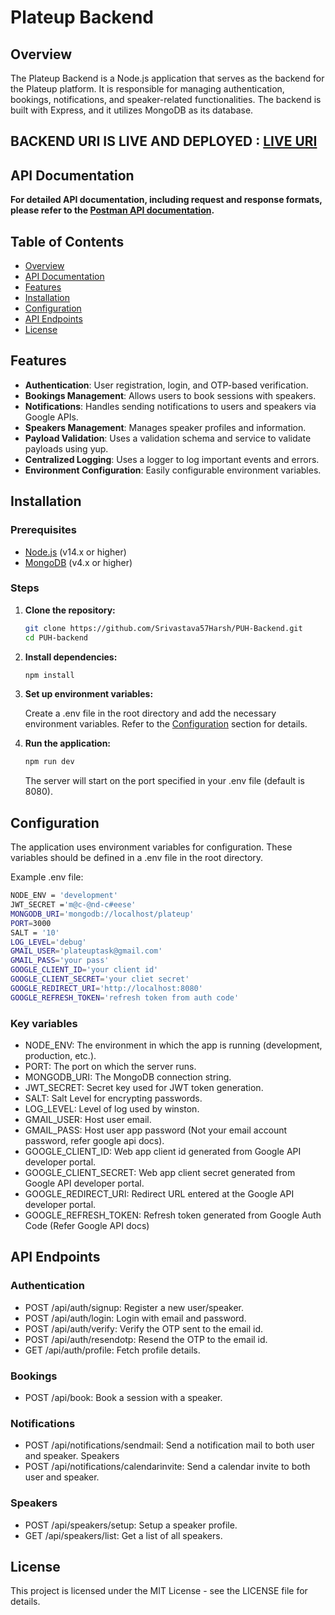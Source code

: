 # Plateup Backend

## Overview

The Plateup Backend is a Node.js application that serves as the backend for the Plateup platform. It is responsible for managing authentication, bookings, notifications, and speaker-related functionalities. The backend is built with Express, and it utilizes MongoDB as its database.

## BACKEND URI IS LIVE AND DEPLOYED : [LIVE URI](https://puh-backend-8tak.onrender.com/)

## API Documentation

**For detailed API documentation, including request and response formats, please refer to the [Postman API documentation](https://documenter.getpostman.com/view/19203184/2sA3s7i8hc#intro).**

## Table of Contents

- [Overview](#overview)
- [API Documentation](#api-documentation)
- [Features](#features)
- [Installation](#installation)
- [Configuration](#configuration)
- [API Endpoints](#api-endpoints)
- [License](#license)

## Features

- **Authentication**: User registration, login, and OTP-based verification.
- **Bookings Management**: Allows users to book sessions with speakers.
- **Notifications**: Handles sending notifications to users and speakers via Google APIs.
- **Speakers Management**: Manages speaker profiles and information.
- **Payload Validation**: Uses a validation schema and service to validate payloads using yup.
- **Centralized Logging**: Uses a logger to log important events and errors.
- **Environment Configuration**: Easily configurable environment variables.

## Installation

### Prerequisites

- [Node.js](https://nodejs.org/en/) (v14.x or higher)
- [MongoDB](https://www.mongodb.com/) (v4.x or higher)

### Steps

1. **Clone the repository:**

   ```bash
   git clone https://github.com/Srivastava57Harsh/PUH-Backend.git
   cd PUH-backend
   ```

2. **Install dependencies:**

   ```bash
   npm install
   ```

3. **Set up environment variables:**

    Create a .env file in the root directory and add the necessary environment variables. Refer to the [Configuration](#configuration) section for details.

4. **Run the application:**

    ```bash
    npm run dev
    ```

    The server will start on the port specified in your .env file (default is 8080).

## Configuration

The application uses environment variables for configuration. These variables should be defined in a .env file in the root directory.

Example .env file:

```bash
NODE_ENV = 'development'
JWT_SECRET ='m@c-@nd-c#eese'
MONGODB_URI='mongodb://localhost/plateup'
PORT=3000
SALT = '10'
LOG_LEVEL='debug'
GMAIL_USER='plateuptask@gmail.com'
GMAIL_PASS='your pass'
GOOGLE_CLIENT_ID='your client id'
GOOGLE_CLIENT_SECRET='your cliet secret'
GOOGLE_REDIRECT_URI='http://localhost:8080'
GOOGLE_REFRESH_TOKEN='refresh token from auth code'
```

### Key variables

- NODE_ENV: The environment in which the app is running (development, production, etc.).
- PORT: The port on which the server runs.
- MONGODB_URI: The MongoDB connection string.
- JWT_SECRET: Secret key used for JWT token generation.
- SALT: Salt Level for encrypting passwords.
- LOG_LEVEL: Level of log used by winston.
- GMAIL_USER: Host user email.
- GMAIL_PASS: Host user app password (Not your email account password, refer google api docs).
- GOOGLE_CLIENT_ID: Web app client id generated from Google API developer portal.
- GOOGLE_CLIENT_SECRET: Web app client secret generated from Google API developer portal.
- GOOGLE_REDIRECT_URI: Redirect URL entered at the Google API developer portal.
- GOOGLE_REFRESH_TOKEN: Refresh token generated from Google Auth Code (Refer Google API docs)

## API Endpoints

### Authentication
- POST /api/auth/signup: Register a new user/speaker.
- POST /api/auth/login: Login with email and password.
- POST /api/auth/verify: Verify the OTP sent to the email id.
- POST /api/auth/resendotp: Resend the OTP to the email id.
- GET /api/auth/profile: Fetch profile details.

### Bookings
- POST /api/book: Book a session with a speaker.

### Notifications
- POST /api/notifications/sendmail: Send a notification mail to both user and speaker.
Speakers
- POST /api/notifications/calendarinvite: Send a calendar invite to both user and speaker.

### Speakers
- POST /api/speakers/setup: Setup a speaker profile.
- GET /api/speakers/list: Get a list of all speakers.


## License

This project is licensed under the MIT License - see the LICENSE file for details.
